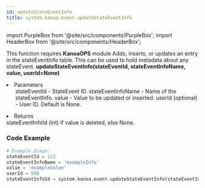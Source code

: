 ```yaml
---
id: updateStateEventInfo
title: system.kanoa.event.updateStateEventInfo
---
```


import PurpleBox from '@site/src/components/PurpleBox';
import HeaderBox from '@site/src/components/HeaderBox';

<PurpleBox>This function requires <b>KanoaOPS</b> module</PurpleBox>
<HeaderBox header="Description">
    Adds, inserts, or updates an entry in the stateEventInfo table. This can be used to hold metadata about any stateEvent.
</HeaderBox>
<HeaderBox header="Syntax">
    <b>updateStateEventInfo(stateEventId, stateEventInfoName, value, userId=None)</b>
    <li>Parameters <br />
        <ul>
            stateEventId - StateEvent ID.
            stateEventInfoName - Name of the stateEventInfo.
            value - Value to be updated or inserted.
            userId (optional) - User ID. Default is None.
        </ul>
    </li>
    <li>Returns <br />
        stateEventInfoId (int) if value is deleted, else None.
    </li>
</HeaderBox>

### Code Example

```python
# Example Usage:
stateEventId = 123
stateEventInfoName = 'exampleInfo'
value = 'exampleValue'
userId = 999
stateEventInfoId = system.kanoa.event.updateStateEventInfo(stateEventId, stateEventInfoName, value, userId)

